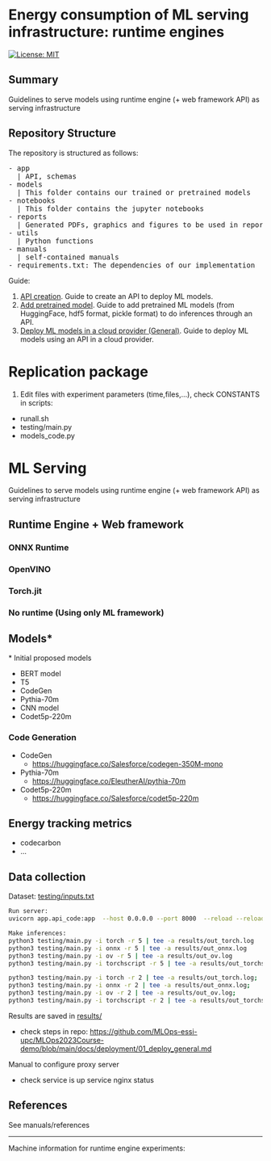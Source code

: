 # Energy consumption of ML serving infrastructure: runtime engines
[![License: MIT](https://img.shields.io/badge/License-MIT-yellow.svg)](https://opensource.org/licenses/MIT)

## Summary
Guidelines to serve models using runtime engine (+ web framework API) as serving infrastructure

## Repository Structure

The repository is structured as follows:

<pre/>
- app
  | API, schemas
- models
  | This folder contains our trained or pretrained models
- notebooks
  | This folder contains the jupyter notebooks
- reports
  | Generated PDFs, graphics and figures to be used in reporting
- utils
  | Python functions
- manuals
  | self-contained manuals
- requirements.txt: The dependencies of our implementation
</pre>

Guide:
1. [API creation](manuals/01_create_api.md). Guide to create an API to deploy ML models.
2. [Add pretrained model](manuals/02_add_models.md). Guide to add pretrained ML models (from HuggingFace, hdf5 format, pickle format) to do inferences through an API.
3. [Deploy ML models in a cloud provider (General)](manuals/03_deploy_general.md). Guide to deploy ML models using an API in a cloud provider.

# Replication package

1. Edit files with experiment parameters (time,files,...), check CONSTANTS in scripts:
  - runall.sh
  - testing/main.py
  - models_code.py

# ML Serving

Guidelines to serve models using runtime engine (+ web framework API) as serving infrastructure

## Runtime Engine + Web framework
### ONNX Runtime
### OpenVINO
### Torch.jit
### No runtime (Using only ML framework)


## Models*
\* Initial proposed models

- BERT model
- T5
- CodeGen
- Pythia-70m
- CNN model
- Codet5p-220m

### Code Generation
- CodeGen
  - https://huggingface.co/Salesforce/codegen-350M-mono
- Pythia-70m
  - https://huggingface.co/EleutherAI/pythia-70m
- Codet5p-220m
  - https://huggingface.co/Salesforce/codet5p-220m



## Energy tracking metrics
- codecarbon
- ...

## Data collection
Dataset:
[testing/inputs.txt](testing/inputs.txt)

```bash
Run server:
uvicorn app.api_code:app  --host 0.0.0.0 --port 8000  --reload --reload-dir app

Make inferences:
python3 testing/main.py -i torch -r 5 | tee -a results/out_torch.log
python3 testing/main.py -i onnx -r 5 | tee -a results/out_onnx.log
python3 testing/main.py -i ov -r 5 | tee -a results/out_ov.log
python3 testing/main.py -i torchscript -r 5 | tee -a results/out_torchscript.log

python3 testing/main.py -i torch -r 2 | tee -a results/out_torch.log;
python3 testing/main.py -i onnx -r 2 | tee -a results/out_onnx.log;
python3 testing/main.py -i ov -r 2 | tee -a results/out_ov.log;
python3 testing/main.py -i torchscript -r 2 | tee -a results/out_torchscript.log;


```
Results are saved in [results/](results/)

- check steps in repo:
https://github.com/MLOps-essi-upc/MLOps2023Course-demo/blob/main/docs/deployment/01_deploy_general.md

Manual to configure proxy server
- check service is up
service nginx status

## References
See manuals/references


-------------------

Machine information for runtime engine experiments:
